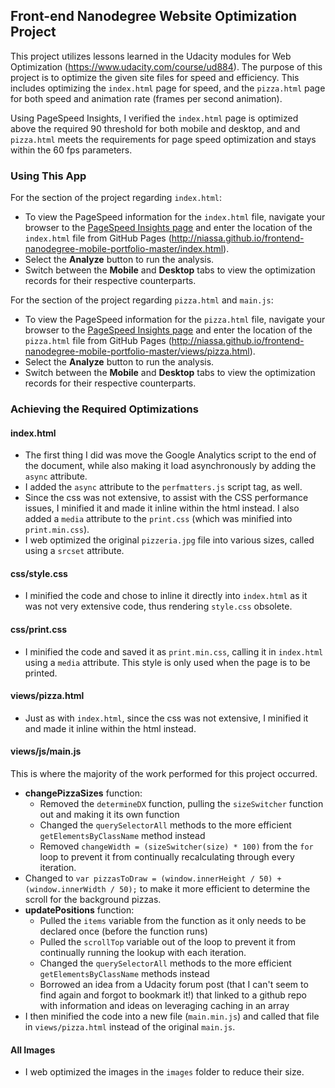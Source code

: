 ## Front-end Nanodegree Website Optimization Project

This project utilizes lessons learned in the Udacity modules for Web Optimization (https://www.udacity.com/course/ud884). The purpose of this project is to optimize the given site files for speed and efficiency. This includes optimizing the `index.html` page for speed, and the `pizza.html` page for both speed and animation rate \(frames per second animation\).  

Using PageSpeed Insights, I verified the `index.html` page is optimized above the required 90 threshold for both mobile and desktop, and and `pizza.html` meets the requirements for page speed optimization and stays within the 60 fps parameters.

### Using This App
For the section of the project regarding `index.html`:

* To view the PageSpeed information for the `index.html` file, navigate your browser to the [PageSpeed Insights page](https://developers.google.com/speed/pagespeed/insights/) and enter the location of the `index.html` file from GitHub Pages (http://niassa.github.io/frontend-nanodegree-mobile-portfolio-master/index.html).
* Select the **Analyze** button to run the analysis.
* Switch between the **Mobile** and **Desktop** tabs to view the optimization records for their respective counterparts.

For the section of the project regarding `pizza.html` and `main.js`:

* To view the PageSpeed information for the `pizza.html` file, navigate your browser to the [PageSpeed Insights page](https://developers.google.com/speed/pagespeed/insights/) and enter the location of the `pizza.html` file from GitHub Pages (http://niassa.github.io/frontend-nanodegree-mobile-portfolio-master/views/pizza.html).
* Select the **Analyze** button to run the analysis.
* Switch between the **Mobile** and **Desktop** tabs to view the optimization records for their respective counterparts.

### Achieving the Required Optimizations

#### index.html
* The first thing I did was move the Google Analytics script to the end of the document, while also making it load asynchronously by adding the `async` attribute.
* I added the `async` attribute to the `perfmatters.js` script tag, as well.
* Since the css was not extensive, to assist with the CSS performance issues, I minified it and made it inline within the html instead. I also added a `media` attribute to the `print.css` \(which was minified into `print.min.css`\).
* I web optimized the original `pizzeria.jpg` file into various sizes, called using a `srcset` attribute.

#### css/style.css
* I minified the code and chose to inline it directly into `index.html` as it was not very extensive code, thus rendering `style.css` obsolete.

#### css/print.css
* I minified the code and saved it as `print.min.css`, calling it in `index.html` using a `media` attribute. This style is only used when the page is to be printed.

#### views/pizza.html
* Just as with `index.html`, since the css was not extensive, I minified it and made it inline within the html instead.

#### views/js/main.js
This is where the majority of the work performed for this project occurred.
* **changePizzaSizes** function:
  * Removed the `determineDX` function, pulling the `sizeSwitcher` function out and making it its own function
  * Changed the `querySelectorAll` methods to the more efficient `getElementsByClassName` method instead
  * Removed `changeWidth = (sizeSwitcher(size) * 100)` from the `for` loop to prevent it from continually recalculating through every iteration.
* Changed to `var pizzasToDraw = (window.innerHeight / 50) + (window.innerWidth / 50);` to make it more efficient to determine the scroll for the background pizzas.
* **updatePositions** function:
  * Pulled the `items` variable from the function as it only needs to be declared once (before the function runs)
  * Pulled the `scrollTop` variable out of the loop to prevent it from continually running the lookup with each iteration.
  * Changed the `querySelectorAll` methods to the more efficient `getElementsByClassName` methods instead
  * Borrowed an idea from a Udacity forum post \(that I can't seem to find again and forgot to bookmark it!\) that linked to a github repo with information and ideas on leveraging caching in an array
* I then minified the code into a new file \(`main.min.js`\) and called that file in `views/pizza.html` instead of the original `main.js`.

#### All Images
* I web optimized the images in the `images` folder to reduce their size.
